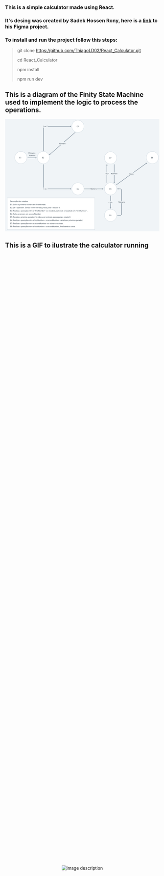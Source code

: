 ### This is a simple calculator made using **React**.

### It's desing was created by Sadek Hossen Rony, here is a [link](https://www.figma.com/community/file/984658356416751911) to his Figma project.

### To install and run the project follow this steps:

> git clone https://github.com/ThiagoLD02/React_Calculator.git
>
> cd React_Calculator
>
> npm install
>
> npm run dev

## This is a diagram of the Finity State Machine used to implement the logic to process the operations.

![Diagrama maquina de estados](public/Diagrama.png)

## This is a GIF to ilustrate the calculator running

<div style="display: flex; justify-content: center; align-items: center; height: 100vh;">
  <img src="/public/demonstracao.gif" alt="image description" style="max-width: 100%; max-height: 100%;">
</div>
